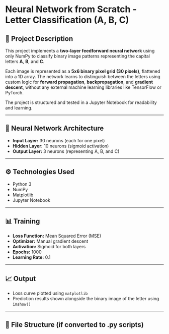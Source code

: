 # Neural Network from Scratch - Letter Classification (A, B, C)

## 📌 Project Description

This project implements a **two-layer feedforward neural network** using only NumPy to classify binary image patterns representing the capital letters **A**, **B**, and **C**.

Each image is represented as a **5x6 binary pixel grid (30 pixels)**, flattened into a 1D array. The network learns to distinguish between the letters using custom logic for **forward propagation**, **backpropagation**, and **gradient descent**, without any external machine learning libraries like TensorFlow or PyTorch.

The project is structured and tested in a Jupyter Notebook for readability and learning.

---

## 🧠 Neural Network Architecture

- **Input Layer:** 30 neurons (each for one pixel)
- **Hidden Layer:** 10 neurons (sigmoid activation)
- **Output Layer:** 3 neurons (representing A, B, and C)

---

## ⚙️ Technologies Used

- Python 3
- NumPy
- Matplotlib
- Jupyter Notebook

---

## 📊 Training

- **Loss Function:** Mean Squared Error (MSE)
- **Optimizer:** Manual gradient descent
- **Activation:** Sigmoid for both layers
- **Epochs:** 1000
- **Learning Rate:** 0.1

---

## 📈 Output

- Loss curve plotted using `matplotlib`
- Prediction results shown alongside the binary image of the letter using `imshow()`

---

## 📁 File Structure (if converted to .py scripts)

